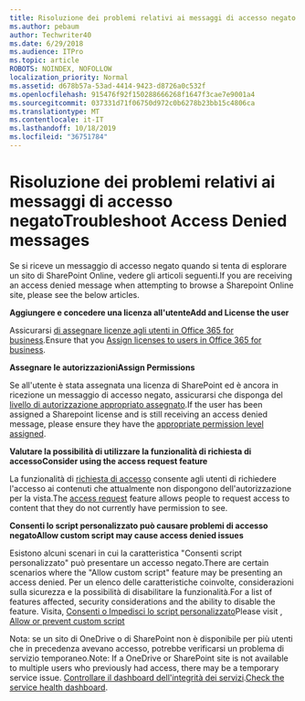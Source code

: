 ```yaml
---
title: Risoluzione dei problemi relativi ai messaggi di accesso negato
ms.author: pebaum
author: Techwriter40
ms.date: 6/29/2018
ms.audience: ITPro
ms.topic: article
ROBOTS: NOINDEX, NOFOLLOW
localization_priority: Normal
ms.assetid: d678b57a-53ad-4414-9423-d8726a0c532f
ms.openlocfilehash: 915476f92f150288666268f1647f3cae7e9001a4
ms.sourcegitcommit: 037331d71f06750d972c0b6278b23bb15c4806ca
ms.translationtype: MT
ms.contentlocale: it-IT
ms.lasthandoff: 10/18/2019
ms.locfileid: "36751784"
---
```

# <a name="troubleshoot-access-denied-messages"></a><span data-ttu-id="59df7-102">Risoluzione dei problemi relativi ai messaggi di accesso negato</span><span class="sxs-lookup"><span data-stu-id="59df7-102">Troubleshoot Access Denied messages</span></span>

<span data-ttu-id="59df7-103">Se si riceve un messaggio di accesso negato quando si tenta di esplorare un sito di SharePoint Online, vedere gli articoli seguenti.</span><span class="sxs-lookup"><span data-stu-id="59df7-103">If you are receiving an access denied message when attempting to browse a Sharepoint Online site, please see the below articles.</span></span>

<span data-ttu-id="59df7-104">**Aggiungere e concedere una licenza all'utente**</span><span class="sxs-lookup"><span data-stu-id="59df7-104">**Add and License the user**</span></span>

<span data-ttu-id="59df7-105">Assicurarsi [di assegnare licenze agli utenti in Office 365 for business](https://docs.microsoft.com/office365/admin/subscriptions-and-billing/assign-licenses-to-users?view=o365-worldwide&amp;tabs=One).</span><span class="sxs-lookup"><span data-stu-id="59df7-105">Ensure that you [Assign licenses to users in Office 365 for business](https://docs.microsoft.com/office365/admin/subscriptions-and-billing/assign-licenses-to-users?view=o365-worldwide&amp;tabs=One).</span></span>

<span data-ttu-id="59df7-106">**Assegnare le autorizzazioni**</span><span class="sxs-lookup"><span data-stu-id="59df7-106">**Assign Permissions**</span></span>

<span data-ttu-id="59df7-107">Se all'utente è stata assegnata una licenza di SharePoint ed è ancora in ricezione un messaggio di accesso negato, assicurarsi che disponga del [livello di autorizzazione appropriato assegnato](https://docs.microsoft.com/sharepoint/understanding-permission-levels).</span><span class="sxs-lookup"><span data-stu-id="59df7-107">If the user has been assigned a Sharepoint license and is still receiving an access denied message, please ensure they have the [appropriate permission level assigned](https://docs.microsoft.com/sharepoint/understanding-permission-levels).</span></span>

<span data-ttu-id="59df7-108">**Valutare la possibilità di utilizzare la funzionalità di richiesta di accesso**</span><span class="sxs-lookup"><span data-stu-id="59df7-108">**Consider using the access request feature**</span></span>

<span data-ttu-id="59df7-109">La funzionalità di [richiesta di accesso](https://support.office.com/article/Set-up-and-manage-access-requests-94B26E0B-2822-49D4-929A-8455698654B3) consente agli utenti di richiedere l'accesso ai contenuti che attualmente non dispongono dell'autorizzazione per la vista.</span><span class="sxs-lookup"><span data-stu-id="59df7-109">The [access request](https://support.office.com/article/Set-up-and-manage-access-requests-94B26E0B-2822-49D4-929A-8455698654B3) feature allows people to request access to content that they do not currently have permission to see.</span></span> 

<span data-ttu-id="59df7-110">**Consenti lo script personalizzato può causare problemi di accesso negato**</span><span class="sxs-lookup"><span data-stu-id="59df7-110">**Allow custom script may cause access denied issues**</span></span>

<span data-ttu-id="59df7-111">Esistono alcuni scenari in cui la caratteristica "Consenti script personalizzato" può presentare un accesso negato.</span><span class="sxs-lookup"><span data-stu-id="59df7-111">There are certain scenarios where the "Allow custom script" feature may be presenting an access denied.</span></span> <span data-ttu-id="59df7-112">Per un elenco delle caratteristiche coinvolte, considerazioni sulla sicurezza e la possibilità di disabilitare la funzionalità.</span><span class="sxs-lookup"><span data-stu-id="59df7-112">For a list of features affected, security considerations and the ability to disable the feature.</span></span> <span data-ttu-id="59df7-113">Visita, [Consenti o Impedisci lo script personalizzato](https://docs.microsoft.com/sharepoint/allow-or-prevent-custom-script)</span><span class="sxs-lookup"><span data-stu-id="59df7-113">Please visit , [Allow or prevent custom script](https://docs.microsoft.com/sharepoint/allow-or-prevent-custom-script)</span></span>

<span data-ttu-id="59df7-114">Nota: se un sito di OneDrive o di SharePoint non è disponibile per più utenti che in precedenza avevano accesso, potrebbe verificarsi un problema di servizio temporaneo.</span><span class="sxs-lookup"><span data-stu-id="59df7-114">Note: If a OneDrive or SharePoint site is not available to multiple users who previously had access, there may be a temporary service issue.</span></span> <span data-ttu-id="59df7-115">[Controllare il dashboard dell'integrità dei servizi](https://portal.office.com/adminportal/home#/servicehealth).</span><span class="sxs-lookup"><span data-stu-id="59df7-115">[Check the service health dashboard](https://portal.office.com/adminportal/home#/servicehealth).</span></span>


  

